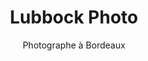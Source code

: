 ---
visibleInCms: true
weight: 3
title: Lubbock Photo
subtitle: Photographe à Bordeaux
site: https://lubbockphotos.com/
img: /images/testimonies/lubbock-photos.png
---